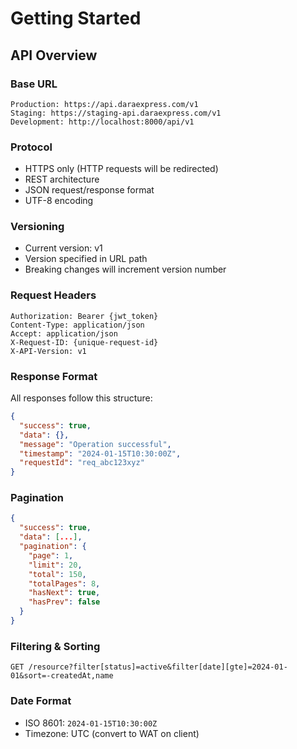 # Getting Started

## API Overview

### Base URL
```
Production: https://api.daraexpress.com/v1
Staging: https://staging-api.daraexpress.com/v1
Development: http://localhost:8000/api/v1
```

### Protocol
- HTTPS only (HTTP requests will be redirected)
- REST architecture
- JSON request/response format
- UTF-8 encoding

### Versioning
- Current version: v1
- Version specified in URL path
- Breaking changes will increment version number

### Request Headers
```http
Authorization: Bearer {jwt_token}
Content-Type: application/json
Accept: application/json
X-Request-ID: {unique-request-id}
X-API-Version: v1
```

### Response Format
All responses follow this structure:
```json
{
  "success": true,
  "data": {},
  "message": "Operation successful",
  "timestamp": "2024-01-15T10:30:00Z",
  "requestId": "req_abc123xyz"
}
```

### Pagination
```json
{
  "success": true,
  "data": [...],
  "pagination": {
    "page": 1,
    "limit": 20,
    "total": 150,
    "totalPages": 8,
    "hasNext": true,
    "hasPrev": false
  }
}
```

### Filtering & Sorting
```http
GET /resource?filter[status]=active&filter[date][gte]=2024-01-01&sort=-createdAt,name
```

### Date Format
- ISO 8601: `2024-01-15T10:30:00Z`
- Timezone: UTC (convert to WAT on client)
